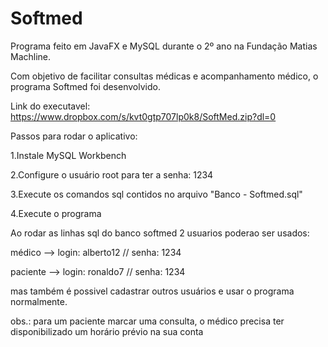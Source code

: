 # Softmed
Programa feito em JavaFX e MySQL durante o 2º ano na Fundação Matias Machline.

Com objetivo de facilitar consultas médicas e acompanhamento médico, o programa Softmed foi desenvolvido.

Link do executavel: https://www.dropbox.com/s/kvt0gtp707lp0k8/SoftMed.zip?dl=0

Passos para rodar o aplicativo:

1.Instale MySQL Workbench

2.Configure o usuário root para ter a senha: 1234

3.Execute os comandos sql contidos no arquivo "Banco - Softmed.sql"

4.Execute o programa

Ao rodar as linhas sql do banco softmed 2 usuarios poderao ser usados:

médico --> login: alberto12 // senha: 1234

paciente --> login: ronaldo7 // senha: 1234

mas também é possivel cadastrar outros usuários e usar o programa normalmente.

obs.: para um paciente marcar uma consulta, o médico precisa ter disponibilizado um horário prévio na sua conta
